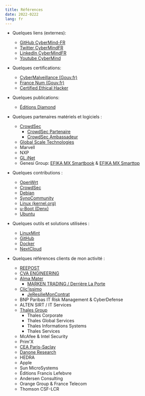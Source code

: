 ```yaml
---
title: Références
date: 2022-0222
lang: fr
---
```


- Quelques liens (externes):
  - [GitHub CyberMind-FR](https://github.com/CyberMind-FR)
  - [Twitter CyberMindFR](https://twitter.com/CyberMindFR)
  - [LinkedIn CyberMindFR](https://www.linkedin.com/company/Cybermindfr)
  - [Youtube CyberMind](https://www.youtube.com/channel/UCDSECcnxHuJeHPJSLHvBzbQ/about)

- Quelques certifications:
  - [CyberMalveillance (Gouv.fr)](https://www.cybermalveillance.gouv.fr/resultat-recherche-prestataire?search=cybermind)
  - [France Num (Gouv.fr)](https://www.francenum.gouv.fr/trouver-un-accompagnement/cybermindfr)
  - [Certified Ethical Hacker](https://www.eccouncil.org/programs/certified-ethical-hacker-ceh/)

- Quelques publications:
  - [Éditions Diamond](https://connect.ed-diamond.com/auteur/kerma-gerald)

- Quelques partenaires matériels et logiciels :
  - [CrowdSec](https://crowdsec.net)
    - [CrowdSec Partenaire](https://crowdsec.net/blog/meet-crowdsec-services-partners-and-join-the-squad/)
    - [CrowdSec Ambassadeur](https://crowdsec.net/blog/meet-gerald-new-crowdsec-ambassador/)
  - [Global Scale Technologies](https://globalscaletechnologies.com/)
  - Marvell
  - NXP
  - [GL.iNet](https://www.gl-inet.com/about-us/)
  - Genesi Group: [EFIKA MX Smartbook](https://genesi.company/products/smartbook) & [EFIKA MX Smarttop](https://genesi.company/products/efika)

- Quelques contributions :
  - [OpenWrt](https://openwrt.org/)
  - [CrowdSec](https://crowdsec.net)
  - [Debian](https://www.debian.org/)
  - [SynoCommunity](https://synocommunity.com/)
  - [Linux (kernel.org)](https://www.kernel.org/)
  - [u-Boot (Denx)](https://www.denx.de/wiki/U-Boot)
  - [Ubuntu](https://ubuntu.com/)

- Quelques outils et solutions utilisées :
  - [LinuxMint](https://linuxmint.com/)
  - [GitHub](https://github.com/)
  - [Docker](https://www.docker.com/)
  - [NextCloud](https://nextcloud.com/)

- Quelques références clients de mon activité :
  - [REEPOST](http://www.reepoststudio.fr/)
  - [CVA ENGINEERING](https://www.group-cva.com/)
  - [Alma Mater](http://www.almamater.fr/)
    - [MARKEN TRADING / Derrière La Porte](http://www.derrierelaporte.com)
  - [Clic’issimo](https://clicissimo.com)
    - [JeResilieMonContrat](https://www.jeresiliemoncontrat.com/)
  - BNP Paribas IT Risk Management & CyberDefense
  - ALTEN SIRT / IT Services
  - [Thales Group](https://www.thalesgroup.com/)
    - Thales Corporate
    - Thales Global Services
    - Thales Informations Systems
    - Thales Services
  - McAfee & Intel Security
  - Prim'X
  - [CEA Paris-Saclay](https://www.cea.fr/Pages/le-cea/les-centres-cea/paris-saclay.aspx)
  - [Danone Research](https://www.danone.com)
  - HEDRA
  - Apple
  - Sun MicroSystems
  - Éditions Francis Lefebvre
  - Andersen Consulting
  - Orange Group & France Telecom
  - Thomson CSF-LCR
